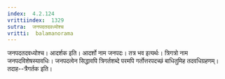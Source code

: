 ```yaml
---
index:  4.2.124
vrittiindex:  1329
sutra:  जनपदतदवध्योश्च
vritti:  balamanorama 
---
```


जनपदतदवध्योश्च। आदर्शक इति। आदर्शो नाम जनपदः। तत्र भव इत्यर्थः। त्रिगत्रो नाम जनपदविशेषस्यावधिः। जनपदत्वेन सिद्धावपि त्रिगर्तशब्दे परमपि गर्तोत्तरपदच्छं बाधितुमिह तदवधिग्रहणम्। तदाह--त्रैगर्तक इति। 

